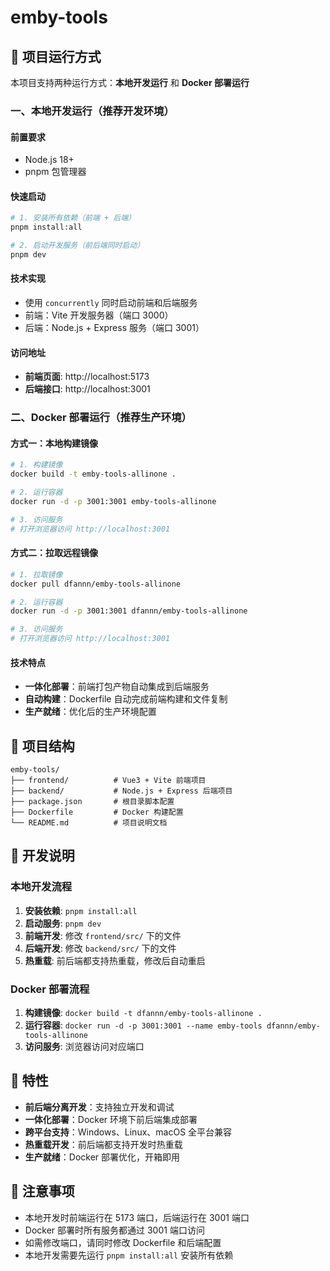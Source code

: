 # emby-tools

## 🚀 项目运行方式

本项目支持两种运行方式：**本地开发运行** 和 **Docker 部署运行**

### 一、本地开发运行（推荐开发环境）

#### 前置要求

- Node.js 18+
- pnpm 包管理器

#### 快速启动

```bash
# 1. 安装所有依赖（前端 + 后端）
pnpm install:all

# 2. 启动开发服务（前后端同时启动）
pnpm dev
```

#### 技术实现

- 使用 `concurrently` 同时启动前端和后端服务
- 前端：Vite 开发服务器（端口 3000）
- 后端：Node.js + Express 服务（端口 3001）

#### 访问地址

- **前端页面**: http://localhost:5173
- **后端接口**: http://localhost:3001

### 二、Docker 部署运行（推荐生产环境）

#### 方式一：本地构建镜像

```bash
# 1. 构建镜像
docker build -t emby-tools-allinone .

# 2. 运行容器
docker run -d -p 3001:3001 emby-tools-allinone

# 3. 访问服务
# 打开浏览器访问 http://localhost:3001
```

#### 方式二：拉取远程镜像

```bash
# 1. 拉取镜像
docker pull dfannn/emby-tools-allinone

# 2. 运行容器
docker run -d -p 3001:3001 dfannn/emby-tools-allinone

# 3. 访问服务
# 打开浏览器访问 http://localhost:3001
```

#### 技术特点

- **一体化部署**：前端打包产物自动集成到后端服务
- **自动构建**：Dockerfile 自动完成前端构建和文件复制
- **生产就绪**：优化后的生产环境配置

## 📁 项目结构

```
emby-tools/
├── frontend/          # Vue3 + Vite 前端项目
├── backend/           # Node.js + Express 后端项目
├── package.json       # 根目录脚本配置
├── Dockerfile         # Docker 构建配置
└── README.md          # 项目说明文档
```

## 🔧 开发说明

### 本地开发流程

1. **安装依赖**: `pnpm install:all`
2. **启动服务**: `pnpm dev`
3. **前端开发**: 修改 `frontend/src/` 下的文件
4. **后端开发**: 修改 `backend/src/` 下的文件
5. **热重载**: 前后端都支持热重载，修改后自动重启

### Docker 部署流程

1. **构建镜像**: `docker build -t dfannn/emby-tools-allinone .`
2. **运行容器**: `docker run -d -p 3001:3001 --name emby-tools dfannn/emby-tools-allinone`
3. **访问服务**: 浏览器访问对应端口

## 🌟 特性

- **前后端分离开发**：支持独立开发和调试
- **一体化部署**：Docker 环境下前后端集成部署
- **跨平台支持**：Windows、Linux、macOS 全平台兼容
- **热重载开发**：前后端都支持开发时热重载
- **生产就绪**：Docker 部署优化，开箱即用

## 📝 注意事项

- 本地开发时前端运行在 5173 端口，后端运行在 3001 端口
- Docker 部署时所有服务都通过 3001 端口访问
- 如需修改端口，请同时修改 Dockerfile 和后端配置
- 本地开发需要先运行 `pnpm install:all` 安装所有依赖
